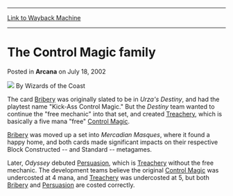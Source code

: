 
---
[Link to Wayback Machine](https://web.archive.org/web/20211027062204/https://magic.wizards.com/en/articles/archive/arcana/control-magic-family-2002-07-18)

[_metadata_:author]:- "Wizards of the Coast"
[_metadata_:description]:- "The card Bribery was originally slated to be in Urza's Destiny, and had the playtest name `Kick-Ass Control Magic.` But the Destiny team wanted to continue the `free mechanic` into that set, and created Treachery, which is basically a five mana `free` Control Magic.Bribery was moved up a set into Mercadian Masques, where it found a happy home, and both cards made significant"
[_metadata_:generator]:- "Drupal 7 (http://drupal.org)"
[_metadata_:node]:- "602426"
[_metadata_:publish_date]:- "2002-07-18"
[_metadata_:source]:- "div-main-content"
[_metadata_:title]:- "The Control Magic family"
[_metadata_:wayback_capture_timestamp]:- "2021-10-27 06:22:04"
[_metadata_:wayback_raw_url]:- "https://web.archive.org/web/20211027062204id_/https://magic.wizards.com/en/articles/archive/arcana/control-magic-family-2002-07-18"
[_metadata_:wayback_url]:- "https://magic.wizards.com/en/articles/archive/arcana/control-magic-family-2002-07-18"
---


The Control Magic family
========================



 Posted in **Arcana**
 on July 18, 2002 






![](https://media.magic.wizards.com/styles/auth_small/public/images/person/wizards_author.jpg)
By Wizards of the Coast











The card [Bribery](https://gatherer.wizards.com/Pages/Card/Details.aspx?name=Bribery) was originally slated to be in *Urza's Destiny*, and had the playtest name "Kick-Ass Control Magic." But the *Destiny* team wanted to continue the "free mechanic" into that set, and created [Treachery](https://gatherer.wizards.com/Pages/Card/Details.aspx?name=Treachery), which is basically a five mana "free" [Control Magic](https://gatherer.wizards.com/Pages/Card/Details.aspx?name=Control+Magic).

[Bribery](https://gatherer.wizards.com/Pages/Card/Details.aspx?name=Bribery) was moved up a set into *Mercadian Masques*, where it found a happy home, and both cards made significant impacts on their respective Block Constructed -- and Standard -- metagames.

Later, *Odyssey* debuted [Persuasion](https://gatherer.wizards.com/Pages/Card/Details.aspx?name=Persuasion), which is [Treachery](https://gatherer.wizards.com/Pages/Card/Details.aspx?name=Treachery) without the free mechanic. The development teams believe the original [Control Magic](https://gatherer.wizards.com/Pages/Card/Details.aspx?name=Control+Magic) was undercosted at 4 mana, and [Treachery](https://gatherer.wizards.com/Pages/Card/Details.aspx?name=Treachery) was undercosted at 5, but both [Bribery](https://gatherer.wizards.com/Pages/Card/Details.aspx?name=Bribery) and [Persuasion](https://gatherer.wizards.com/Pages/Card/Details.aspx?name=Persuasion) are costed correctly.







